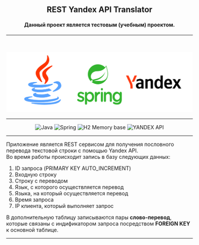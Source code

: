 

## <center> REST Yandex API Translator </center>

#### <center> Данный проект является тестовым (учебным) проектом. </center>
___
<br>

![cover](https://github.com/grishuchkov/RestTranslatorService/blob/master/logo.png)
___
<center>

![Java](https://img.shields.io/badge/java-%23ED8B00.svg?style=for-the-badge&logo=java&logoColor=white)
![Spring](https://img.shields.io/badge/spring%20boot-%236DB33F.svg?style=for-the-badge&logo=spring&logoColor=white)
![H2 Memory base](https://img.shields.io/badge/-H2%20IN%20Memory%20base-blue?style=for-the-badge&logo=&logoColor=white)
![YANDEX API](https://img.shields.io/badge/-YANDEX%20API-red?style=for-the-badge&logo=&logoColor=white)


</center>

____

Приложение является REST сервисом для получения пословного перевода текстовой строки с помощью Yandex API.  
Во время работы происходит запись в базу следующих данных:  
1. ID запроса (PRIMARY KEY AUTO_INCREMENT)
2. Входную строку
3. Строку с переводом
4. Язык, с которого осуществляется перевод
5. Языка, на который осуществляется перевод
6. Время запроса
7. IP клиента, который выполняет запрос

В дополнительную таблицу записываются пары **слово-перевод**, которые связаны с индификатором запроса посредством **FOREIGN KEY** к основной таблице.

___
<br>
